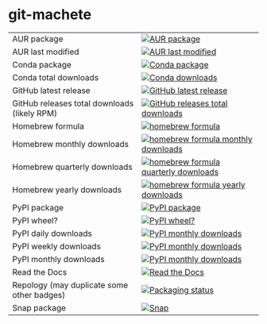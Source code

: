 # git-machete

|                                              |                                                                                                                                                               |
|----------------------------------------------|---------------------------------------------------------------------------------------------------------------------------------------------------------------|
| AUR package                                  | [![AUR package](https://img.shields.io/aur/version/git-machete.svg)](https://aur.archlinux.org/packages/git-machete)                                          |
| AUR last modified                            | [![AUR last modified](https://img.shields.io/aur/last-modified/git-machete.svg)](https://aur.archlinux.org/packages/git-machete)                              |
| Conda package                                | [![Conda package](https://img.shields.io/conda/vn/conda-forge/git-machete.svg)](https://anaconda.org/conda-forge/git-machete)                                 |
| Conda total downloads                        | [![Conda downloads](https://img.shields.io/conda/dn/conda-forge/git-machete.svg)](https://anaconda.org/conda-forge/git-machete)                               |
| GitHub latest release                        | [![GitHub latest release](https://img.shields.io/github/v/release/VirtusLab/git-machete?display_name=tag)](https://github.com/VirtusLab/git-machete/releases) |
| GitHub releases total downloads (likely RPM) | [![GitHub releases total downloads](https://img.shields.io/github/downloads/VirtusLab/git-machete/total)](https://github.com/VirtusLab/git-machete/releases)  |
| Homebrew formula                             | [![homebrew formula](https://img.shields.io/homebrew/v/git-machete.svg)](https://formulae.brew.sh/formula/git-machete)                                        |
| Homebrew monthly downloads                   | [![homebrew formula monthly downloads](https://img.shields.io/homebrew/installs/dm/git-machete.svg)](https://formulae.brew.sh/formula/git-machete)            |
| Homebrew quarterly downloads                 | [![homebrew formula quarterly downloads](https://img.shields.io/homebrew/installs/dq/git-machete.svg)](https://formulae.brew.sh/formula/git-machete)          |
| Homebrew yearly downloads                    | [![homebrew formula yearly downloads](https://img.shields.io/homebrew/installs/dy/git-machete.svg)](https://formulae.brew.sh/formula/git-machete)             |
| PyPI package                                 | [![PyPI package](https://img.shields.io/pypi/v/git-machete.svg)](https://pypi.org/project/git-machete)                                                        |
| PyPI wheel?                                  | [![PyPI wheel?](https://img.shields.io/pypi/wheel/git-machete.svg)](https://pypi.org/project/git-machete)                                                     |
| PyPI daily downloads                         | [![PyPI monthly downloads](https://img.shields.io/pypi/dd/git-machete.svg)](https://pypistats.org/packages/git-machete)                                       |
| PyPI weekly downloads                        | [![PyPI monthly downloads](https://img.shields.io/pypi/dw/git-machete.svg)](https://pypistats.org/packages/git-machete)                                       |
| PyPI monthly downloads                       | [![PyPI monthly downloads](https://img.shields.io/pypi/dm/git-machete.svg)](https://pypistats.org/packages/git-machete)                                       |
| Read the Docs                                | [![Read the Docs](https://readthedocs.org/projects/git-machete/badge/?version=latest)](https://git-machete.readthedocs.io/en/stable)                          |
| Repology (may duplicate some other badges)   | [![Packaging status](https://repology.org/badge/vertical-allrepos/git-machete.svg)](https://repology.org/project/git-machete/versions)                        |
| Snap package                                 | [![Snap](https://snapcraft.io/git-machete/badge.svg)](https://snapcraft.io/git-machete)                                                                       |

